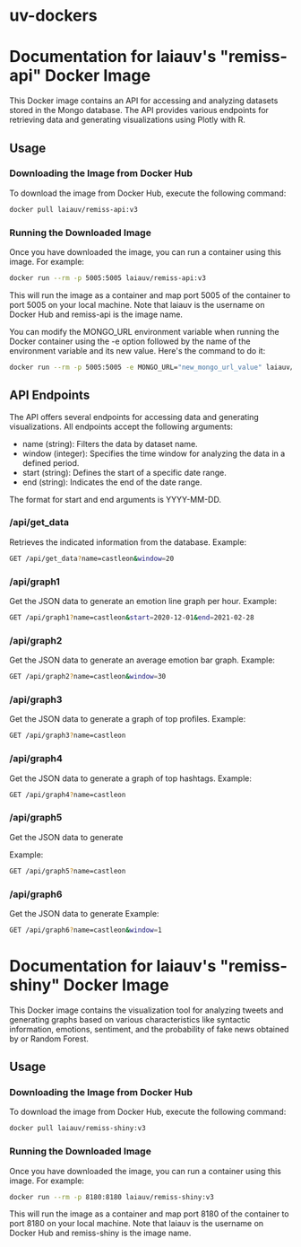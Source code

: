 # uv-dockers
# Documentation for laiauv's "remiss-api" Docker Image

This Docker image contains an API for accessing and analyzing datasets stored in the Mongo database. The API provides various endpoints for retrieving data and generating visualizations using Plotly with R.

## Usage

### Downloading the Image from Docker Hub

To download the image from Docker Hub, execute the following command:

```bash
docker pull laiauv/remiss-api:v3
```

### Running the Downloaded Image

Once you have downloaded the image, you can run a container using this image. For example:

```bash
docker run --rm -p 5005:5005 laiauv/remiss-api:v3
```

This will run the image as a container and map port 5005 of the container to port 5005 on your local machine.
Note that laiauv is the username on Docker Hub and remiss-api is the image name.

You can modify the MONGO_URL environment variable when running the Docker container using the -e option followed by the name of the environment variable and its new value. Here's the command to do it:
```bash
docker run --rm -p 5005:5005 -e MONGO_URL="new_mongo_url_value" laiauv/remiss-api:v3
```

## API Endpoints

The API offers several endpoints for accessing data and generating visualizations. All endpoints accept the following arguments:

* name (string): Filters the data by dataset name.
* window (integer): Specifies the time window for analyzing the data in a defined period.
* start (string): Defines the start of a specific date range.
* end (string): Indicates the end of the date range.

The format for start and end arguments is YYYY-MM-DD.

### /api/get_data

Retrieves the indicated information from the database.
Example:
```bash
GET /api/get_data?name=castleon&window=20
```

### /api/graph1

Get the JSON data to generate an emotion line graph per hour.
Example:
```bash
GET /api/graph1?name=castleon&start=2020-12-01&end=2021-02-28
```

### /api/graph2

Get the JSON data to generate an average emotion bar graph.
Example:
```bash
GET /api/graph2?name=castleon&window=30
```
### /api/graph3
Get the JSON data to generate a graph of top profiles.
Example:
```bash
GET /api/graph3?name=castleon
```
### /api/graph4
Get the JSON data to generate a graph of top hashtags.
Example:
```bash
GET /api/graph4?name=castleon
```
### /api/graph5
Get the JSON data to generate

Example:
```bash
GET /api/graph5?name=castleon
```
### /api/graph6
Get the JSON data to generate
Example:
```bash
GET /api/graph6?name=castleon&window=1
```

# Documentation for laiauv's "remiss-shiny" Docker Image
This Docker image contains the visualization tool for analyzing tweets and generating graphs based on various characteristics like syntactic information, emotions, sentiment, and the probability of fake news obtained by or Random Forest.

## Usage

### Downloading the Image from Docker Hub

To download the image from Docker Hub, execute the following command:

```bash
docker pull laiauv/remiss-shiny:v3
```

### Running the Downloaded Image

Once you have downloaded the image, you can run a container using this image. For example:

```bash
docker run --rm -p 8180:8180 laiauv/remiss-shiny:v3
```

This will run the image as a container and map port 8180 of the container to port 8180 on your local machine.
Note that laiauv is the username on Docker Hub and remiss-shiny is the image name.
